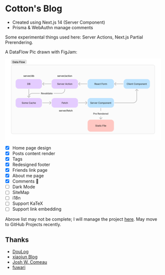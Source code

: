 # Cotton's Blog

- Created using Next.js 14 (Server Component)
- Prisma & WebAuthn manage comments

Some experimental things used here: Server Actions, Next.js Partial Prerendering.

A DataFlow Pic drawn with FigJam:

![DataFlowPic](./doc/DataFlow.png)

- [x] Home page design
- [x] Posts content render
- [x] Tags
- [x] Redesigned footer
- [x] Friends link page
- [x] About me page
- [x] Comments 🎉
- [ ] Dark Mode
- [ ] SiteMap
- [ ] i18n
- [ ] Support KaTeX
- [ ] Support link embedding

Abrove list may not be complete; I will manage the project [here](https://cottoncandyz.notion.site/Blog-Project-1c0160f383824ff9bd9315c470ecc309). May move to GitHub Projects recently.

## Thanks

- [DouLog](https://im.daidr.me/)
- [xiaojun Blog](https://github.com/xiaojundebug/xiaojun.im)
- [Josh W. Comeau](https://www.joshwcomeau.com/)
- [fuwari](https://github.com/saicaca/fuwari)
